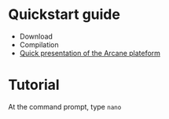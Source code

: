 # Quickstart guide
- Download
- Compilation
- [Quick presentation of the Arcane plateform](https://Nathan101203.github.io/PresentationLink)

# Tutorial
At the command prompt, type `nano`
